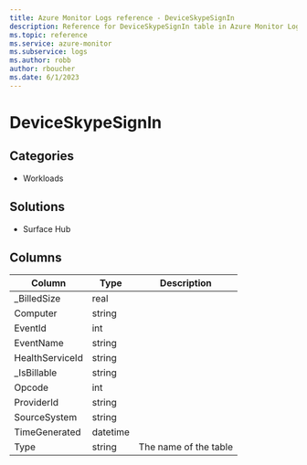 ```yaml
---
title: Azure Monitor Logs reference - DeviceSkypeSignIn
description: Reference for DeviceSkypeSignIn table in Azure Monitor Logs.
ms.topic: reference
ms.service: azure-monitor
ms.subservice: logs
ms.author: robb
author: rboucher
ms.date: 6/1/2023
---
```


# DeviceSkypeSignIn

 

## Categories

- Workloads
## Solutions

- Surface Hub




## Columns

| Column | Type | Description |
| --- | --- | --- |
| _BilledSize | real |  |
| Computer | string |  |
| EventId | int |  |
| EventName | string |  |
| HealthServiceId | string |  |
| _IsBillable | string |  |
| Opcode | int |  |
| ProviderId | string |  |
| SourceSystem | string |  |
| TimeGenerated | datetime |  |
| Type | string | The name of the table |
